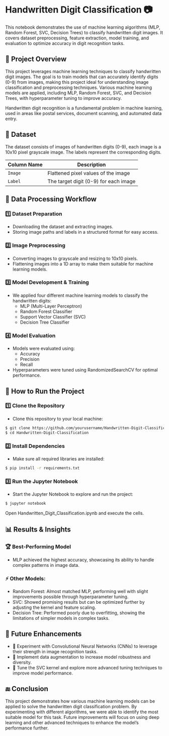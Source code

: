 # Handwritten Digit Classification 📷
This notebook demonstrates the use of machine learning algorithms (MLP, Random Forest, SVC, Decision Trees) to classify handwritten digit images. It covers dataset preprocessing, feature extraction, model training, and evaluation to optimize accuracy in digit recognition tasks.

## 📝 Project Overview
This project leverages machine learning techniques to classify handwritten digit images. The goal is to train models that can accurately identify digits (0-9) from images, making this project ideal for understanding image classification and preprocessing techniques. Various machine learning models are applied, including MLP, Random Forest, SVC, and Decision Trees, with hyperparameter tuning to improve accuracy.

Handwritten digit recognition is a fundamental problem in machine learning, used in areas like postal services, document scanning, and automated data entry.

## 📂 Dataset
The dataset consists of images of handwritten digits (0-9), each image is a 10x10 pixel grayscale image. The labels represent the corresponding digits.

| Column Name            | Description |
|------------------------|-------------|
| `Image`                 | 	Flattened pixel values of the image |
| `Label`            | 	The target digit (0-9) for each image |

## 🔄 Data Processing Workflow

### 1️⃣ **Dataset Preparation**
- Downloading the dataset and extracting images.
- Storing image paths and labels in a structured format for easy access.

### 2️⃣ Image Preprocessing
- Converting images to grayscale and resizing to 10x10 pixels.
- Flattening images into a 1D array to make them suitable for machine learning models.

### 3️⃣ **Model Development & Training**
- We applied four different machine learning models to classify the handwritten digits:
  - MLP (Multi-Layer Perceptron)
  - Random Forest Classifier
  - Support Vector Classifier (SVC)
  - Decision Tree Classifier
 
### 4️⃣ **Model Evaluation**
- Models were evaluated using:
  - Accuracy
  - Precision
  - Recall
- Hyperparameters were tuned using RandomizedSearchCV for optimal performance.

## 🚀 How to Run the Project

### **1️⃣ Clone the Repository**
- Clone this repository to your local machine:
```sh
$ git clone https://github.com/yourusername/Handwritten-Digit-Classification.git
$ cd Handwritten-Digit-Classification
```

### **2️⃣ Install Dependencies**
- Make sure all required libraries are installed:
```sh
$ pip install -r requirements.txt
```

### **3️⃣ Run the Jupyter Notebook**
- Start the Jupyter Notebook to explore and run the project:
```sh
$ jupyter notebook
```
Open Handwritten_Digit_Classification.ipynb and execute the cells.

## 📊 Results & Insights

### 🏆 Best-Performing Model
- MLP achieved the highest accuracy, showcasing its ability to handle complex patterns in image data.

### ⚡ Other Models:
- Random Forest: Almost matched MLP, performing well with slight improvements possible through hyperparameter tuning.
- SVC: Showed promising results but can be optimized further by adjusting the kernel and feature scaling.
- Decision Tree: Performed poorly due to overfitting, showing the limitations of simpler models in complex tasks.

## 🚀 Future Enhancements
- 🔹 Experiment with Convolutional Neural Networks (CNNs) to leverage their strength in image recognition tasks.
- 🔹 Implement data augmentation to increase model robustness and diversity.
- 🔹 Tune the SVC kernel and explore more advanced tuning techniques to improve model performance.

## 🔚 Conclusion
This project demonstrates how various machine learning models can be applied to solve the handwritten digit classification problem. By experimenting with different algorithms, we were able to identify the most suitable model for this task. Future improvements will focus on using deep learning and other advanced techniques to enhance the model’s performance further.

